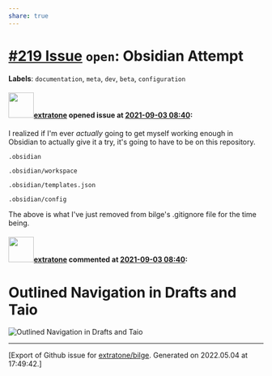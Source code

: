 ```yaml
---
share: true
---
```

# [\#219 Issue](https://github.com/extratone/bilge/issues/219) `open`: Obsidian Attempt
**Labels**: `documentation`, `meta`, `dev`, `beta`, `configuration`


#### <img src="https://avatars.githubusercontent.com/u/43663476?u=5047287ff0b8c3ce7f7e5858d204c9b3e57d8e44&v=4" width="50">[extratone](https://github.com/extratone) opened issue at [2021-09-03 08:40](https://github.com/extratone/bilge/issues/219):

I realized if I'm ever *actually* going to get myself working enough in Obsidian to actually give it a try, it's going to have to be on this repository.

```
.obsidian

.obsidian/workspace

.obsidian/templates.json

.obsidian/config
```

The above is what I've just removed from bilge's .gitignore file for the time being.

#### <img src="https://avatars.githubusercontent.com/u/43663476?u=5047287ff0b8c3ce7f7e5858d204c9b3e57d8e44&v=4" width="50">[extratone](https://github.com/extratone) commented at [2021-09-03 08:40](https://github.com/extratone/bilge/issues/219#issuecomment-955667924):

# Outlined Navigation in Drafts and Taio

![Outlined Navigation in Drafts and Taio](https://user-images.githubusercontent.com/43663476/139576577-d6572de6-5ec0-48b2-8e2f-f8e3f4b91c61.png)


-------------------------------------------------------------------------------



[Export of Github issue for [extratone/bilge](https://github.com/extratone/bilge). Generated on 2022.05.04 at 17:49:42.]
